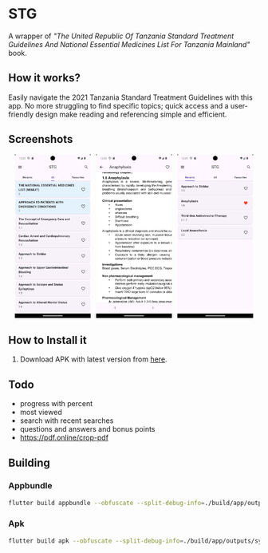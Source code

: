 # STG

A wrapper of _"The United Republic Of Tanzania Standard Treatment Guidelines And National Essential Medicines List For Tanzania Mainland"_ book.

## How it works?

Easily navigate the 2021 Tanzania Standard Treatment Guidelines with this app. No more struggling to find specific topics; quick access and a user-friendly design make reading and referencing simple and efficient.

## Screenshots

<p align="center">
    <img src="screenshots/1.png" width="30%" alt="Screenshot 1">
    &nbsp;
    <img src="screenshots/2.png" width="30%" alt="Screenshot 2">
    &nbsp;
    <img src="screenshots/3.png" width="30%" alt="Screenshot 3">
</p>

## How to Install it

1. Download APK with latest version from [here](https://github.com/kateile/STG/releases).

## Todo

- progress with percent
- most viewed
- search with recent searches
- questions and answers and bonus points
- <https://pdf.online/crop-pdf>

## Building

### Appbundle
```bash
flutter build appbundle --obfuscate --split-debug-info=./build/app/outputs/symbols 
```

### Apk

```bash
flutter build apk --obfuscate --split-debug-info=./build/app/outputs/symbols --release
```
